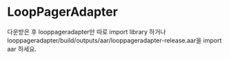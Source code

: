 # LoopPagerAdapter

다운받은 후 
looppageradapter만 따로 import library 하거나
looppageradapter/build/outputs/aar/looppageradapter-release.aar을 import aar 하세요.
